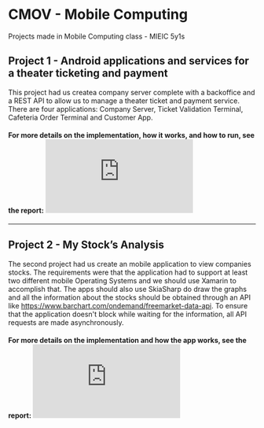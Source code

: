 # CMOV - Mobile Computing
Projects made in Mobile Computing class - MIEIC 5y1s 


## Project 1 - Android applications and services for a theater ticketing and payment
This project had us createa company server complete with a backoffice and a REST API to allow us to manage a theater ticket and payment service.
There are four applications: Company Server, Ticket Validation Terminal, Cafeteria Order Terminal and Customer App.

#### For more details on the implementation, how it works, and how to run, see the report: ![Relatorio.pdf](https://github.com/NFSS10/CMOV-Mobile-Computing/blob/master/Projeto%201/CMovW1V1/Relatorio.pdf)

<hr>

## Project 2 - My Stock’s Analysis
The second project had us create an mobile application to view companies stocks. The requirements were that the application had to support at least two different mobile Operating Systems and we should use Xamarin to accomplish that. The apps should also use SkiaSharp do draw the graphs and all the information about the stocks should be obtained through an API like https://www.barchart.com/ondemand/freemarket-data-api. To ensure that the application doesn't block while waiting for the information, all API requests are made asynchronously.
#### For more details on the implementation and how the app works, see the report: ![Relatorio.pdf](https://github.com/NFSS10/CMOV-Mobile-Computing/blob/master/Projeto%202/Relatorio%20My%20Stocks.pdf)

